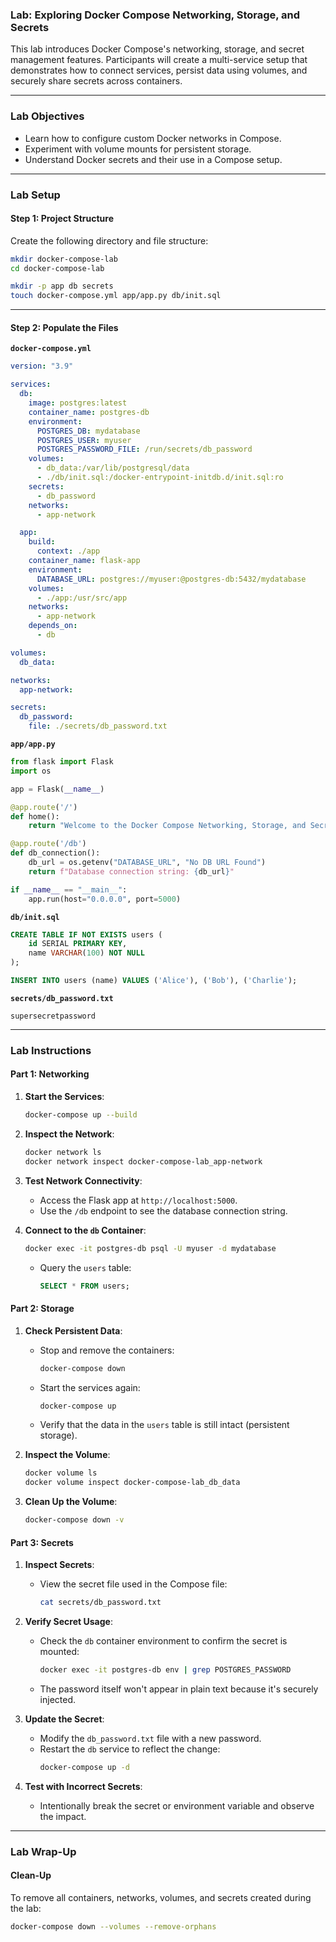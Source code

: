 ### Lab: Exploring Docker Compose Networking, Storage, and Secrets

This lab introduces Docker Compose's networking, storage, and secret management features. Participants will create a multi-service setup that demonstrates how to connect services, persist data using volumes, and securely share secrets across containers.

---


### **Lab Objectives**
- Learn how to configure custom Docker networks in Compose.
- Experiment with volume mounts for persistent storage.
- Understand Docker secrets and their use in a Compose setup.

---

### **Lab Setup**

#### **Step 1: Project Structure**
Create the following directory and file structure:
```bash
mkdir docker-compose-lab
cd docker-compose-lab

mkdir -p app db secrets
touch docker-compose.yml app/app.py db/init.sql
```

---

#### **Step 2: Populate the Files**

**`docker-compose.yml`**
```yaml
version: "3.9"

services:
  db:
    image: postgres:latest
    container_name: postgres-db
    environment:
      POSTGRES_DB: mydatabase
      POSTGRES_USER: myuser
      POSTGRES_PASSWORD_FILE: /run/secrets/db_password
    volumes:
      - db_data:/var/lib/postgresql/data
      - ./db/init.sql:/docker-entrypoint-initdb.d/init.sql:ro
    secrets:
      - db_password
    networks:
      - app-network

  app:
    build:
      context: ./app
    container_name: flask-app
    environment:
      DATABASE_URL: postgres://myuser:@postgres-db:5432/mydatabase
    volumes:
      - ./app:/usr/src/app
    networks:
      - app-network
    depends_on:
      - db

volumes:
  db_data:

networks:
  app-network:

secrets:
  db_password:
    file: ./secrets/db_password.txt
```

**`app/app.py`**
```python
from flask import Flask
import os

app = Flask(__name__)

@app.route('/')
def home():
    return "Welcome to the Docker Compose Networking, Storage, and Secrets Lab!"

@app.route('/db')
def db_connection():
    db_url = os.getenv("DATABASE_URL", "No DB URL Found")
    return f"Database connection string: {db_url}"

if __name__ == "__main__":
    app.run(host="0.0.0.0", port=5000)
```

**`db/init.sql`**
```sql
CREATE TABLE IF NOT EXISTS users (
    id SERIAL PRIMARY KEY,
    name VARCHAR(100) NOT NULL
);

INSERT INTO users (name) VALUES ('Alice'), ('Bob'), ('Charlie');
```

**`secrets/db_password.txt`**
```plaintext
supersecretpassword
```

---

### **Lab Instructions**

#### **Part 1: Networking**
1. **Start the Services**:
   ```bash
   docker-compose up --build
   ```

2. **Inspect the Network**:
   ```bash
   docker network ls
   docker network inspect docker-compose-lab_app-network
   ```

3. **Test Network Connectivity**:
   - Access the Flask app at `http://localhost:5000`.
   - Use the `/db` endpoint to see the database connection string.

4. **Connect to the `db` Container**:
   ```bash
   docker exec -it postgres-db psql -U myuser -d mydatabase
   ```
   - Query the `users` table:
     ```sql
     SELECT * FROM users;
     ```

#### **Part 2: Storage**
1. **Check Persistent Data**:
   - Stop and remove the containers:
     ```bash
     docker-compose down
     ```
   - Start the services again:
     ```bash
     docker-compose up
     ```
   - Verify that the data in the `users` table is still intact (persistent storage).

2. **Inspect the Volume**:
   ```bash
   docker volume ls
   docker volume inspect docker-compose-lab_db_data
   ```

3. **Clean Up the Volume**:
   ```bash
   docker-compose down -v
   ```

#### **Part 3: Secrets**
1. **Inspect Secrets**:
   - View the secret file used in the Compose file:
     ```bash
     cat secrets/db_password.txt
     ```

2. **Verify Secret Usage**:
   - Check the `db` container environment to confirm the secret is mounted:
     ```bash
     docker exec -it postgres-db env | grep POSTGRES_PASSWORD
     ```
   - The password itself won't appear in plain text because it's securely injected.

3. **Update the Secret**:
   - Modify the `db_password.txt` file with a new password.
   - Restart the `db` service to reflect the change:
     ```bash
     docker-compose up -d
     ```

4. **Test with Incorrect Secrets**:
   - Intentionally break the secret or environment variable and observe the impact.

---

### **Lab Wrap-Up**

#### **Clean-Up**
To remove all containers, networks, volumes, and secrets created during the lab:
```bash
docker-compose down --volumes --remove-orphans
```
